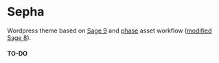 # Sepha

Wordpress theme based on [Sage 9](https://github.com/roots/sage/) and [phase](https://github.com/kaisermann/phase) asset workflow ([modified Sage 8](https://github.com/roots/sage/tree/8.5.0)).

#### TO-DO

